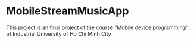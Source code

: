 # MobileStreamMusicApp
This project is an final project of the course "Mobile device programming" of Industrial University of Ho Chi Minh City
